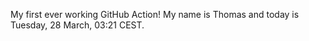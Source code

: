 My first ever working GitHub Action!
My name is Thomas and today is Tuesday, 28 March, 03:21 CEST. 
